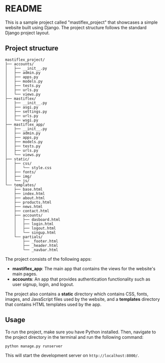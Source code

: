 # README

This is a sample project called "mastiflex_project" that showcases a simple website built using Django. The project structure follows the standard Django project layout.

## Project structure

```
mastiflex_project/
├── accounts/
│   ├── __init__.py
│   ├── admin.py
│   ├── apps.py
│   ├── models.py
│   ├── tests.py
│   ├── urls.py
│   └── views.py
├── mastiflex/
│   ├── __init__.py
│   ├── asgi.py
│   ├── settings.py
│   ├── urls.py
│   └── wsgi.py
├── mastiflex_app/
│   ├── __init__.py
│   ├── admin.py
│   ├── apps.py
│   ├── models.py
│   ├── tests.py
│   ├── urls.py
│   └── views.py
├── static/
│   ├── css/
│   │   └── style.css
│   ├── fonts/
│   ├── img/
│   └── js/
└── templates/
    ├── base.html
    ├── index.html
    ├── about.html
    ├── products.html
    ├── news.html
    ├── contact.html
    ├── accounts/
    │   ├── dasboard.html
    │   ├── login.html
    │   ├── logout.html
    │   └── singup.html
    └── partials/
        ├── _footer.html
        ├── _header.html
        └── _navbar.html
``` 

The project consists of the following apps:

- **mastiflex_app**: The main app that contains the views for the website's main pages.
- **accounts**: An app that provides authentication functionality such as user signup, login, and logout.

The project also contains a **static** directory which contains CSS, fonts, images, and JavaScript files used by the website, and a **templates** directory that contains HTML templates used by the app.

## Usage

To run the project, make sure you have Python installed. Then, navigate to the project directory in the terminal and run the following command:

`python manage.py runserver`

This will start the development server on `http://localhost:8000/`.
